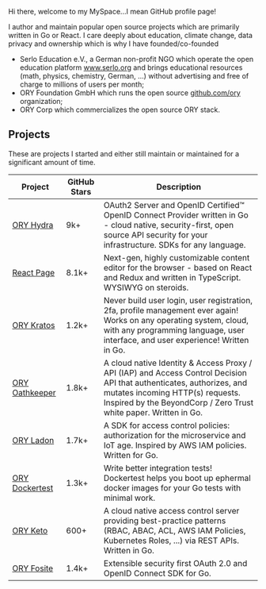 Hi there, welcome to my MySpace...I mean GitHub profile page!

I author and maintain popular open source projects which are primarily written in Go or React. I care deeply about education, climate change, data privacy and ownership which is why I have founded/co-founded

- Serlo Education e.V., a German non-profit NGO which operate the open education platform www.serlo.org and brings educational resources (math, physics, chemistry, German, ...) without advertising and free of charge to millions of users per month;
- ORY Foundation GmbH which runs the open source [github.com/ory](https://github.com/ory) organization;
- ORY Corp which commercializes the open source ORY stack.

## Projects

These are projects I started and either still maintain or maintained for a significant amount of time.

| Project                                                | GitHub Stars | Description                                                                                                                                                                                                                   |
|--------------------------------------------------------|--------------|-------------------------------------------------------------------------------------------------------------------------------------------------------------------------------------------------------------------------------|
| [ORY Hydra](https://github.com/ory/hydra)              | 9k+          | OAuth2 Server and OpenID Certified™ OpenID Connect Provider written in Go - cloud native, security-first, open source API security for your infrastructure. SDKs for any language.                                            |
| [React Page](https://github.com/react-page/react-page) | 8.1k+        | Next-gen, highly customizable content editor for the browser - based on React and Redux and written in TypeScript. WYSIWYG on steroids.                                                                                       |
| [ORY Kratos](https://github.com/ory/kratos)            | 1.2k+        | Never build user login, user registration, 2fa, profile management ever again! Works on any operating system, cloud, with any programming language, user interface, and user experience! Written in Go.                       |
| [ORY Oathkeeper](https://github.com/ory/oathkeeper)    | 1.8k+        | A cloud native Identity & Access Proxy / API (IAP) and Access Control Decision API that authenticates, authorizes, and mutates incoming HTTP(s) requests. Inspired by the BeyondCorp / Zero Trust white paper. Written in Go. |
| [ORY Ladon](https://github.com/ory/ladon)              | 1.7k+        | A SDK for access control policies: authorization for the microservice and IoT age. Inspired by AWS IAM policies. Written for Go.                                                                                              |
| [ORY Dockertest](https://github.com/ory/dockertest)    | 1.3k+        | Write better integration tests! Dockertest helps you boot up ephermal docker images for your Go tests with minimal work.                                                                                                      |
| [ORY Keto](https://github.com/ory/keto)                | 600+         | A cloud native access control server providing best-practice patterns (RBAC, ABAC, ACL, AWS IAM Policies, Kubernetes Roles, ...) via REST APIs. Written in Go.                                                                |
| [ORY Fosite](https://github.com/ory/fosite)            | 1.4k+        | Extensible security first OAuth 2.0 and OpenID Connect SDK for Go.                                                                                                                                                            |
